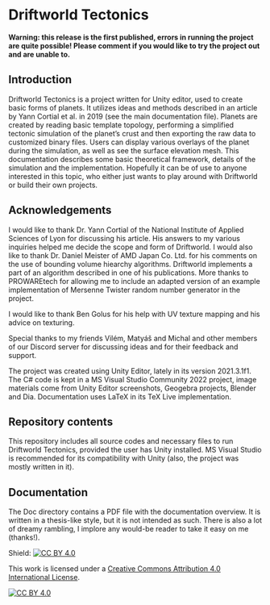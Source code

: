 # Driftworld Tectonics
**Warning: this release is the first published, errors in running the project are quite possible! Please comment if you would like to try the project out and are unable to.**
## Introduction
Driftworld Tectonics is a project written for Unity editor, used to create basic forms of planets. It utilizes ideas and methods described in an article by Yann Cortial et al. in 2019 (see the main documentation file). Planets are created by reading basic template topology, performing a simplified tectonic simulation of the planet’s crust and then exporting the raw data to customized binary files. Users can display various overlays of the planet during the simulation, as well as see the surface elevation mesh. This documentation describes some basic theoretical framework, details of the simulation and the implementation. Hopefully it can be of use to anyone interested in this topic, who either just wants to play around with Driftworld or build their own projects.
## Acknowledgements
I would like to thank Dr. Yann Cortial of the National Institute of Applied Sciences of Lyon for discussing his article. His answers to my various inquiries helped me decide the scope and form of Driftworld. I would also like to thank Dr. Daniel Meister of AMD Japan Co. Ltd. for his comments on the use of bounding volume hiearchy algorithms. Driftworld implements a part of an algorithm described in one of his publications. More thanks to PROWAREtech for allowing me to include an adapted version of an example implementation of Mersenne Twister random number generator in
the project.

I would like to thank Ben Golus for his help with UV texture mapping and his advice on texturing.

Special thanks to my friends Vilém, Matyáš and Michal and other members of our Discord server for discussing ideas and for their feedback and support.

The project was created using Unity Editor, lately in its version 2021.3.1f1. The C# code is kept in a MS Visual Studio Community 2022 project, image materials come from Unity Editor screenshots, Geogebra projects, Blender and Dia. Documentation uses LaTeX in its TeX Live implementation.
## Repository contents
This repository includes all source codes and necessary files to run Driftworld Tectonics, provided the user has Unity installed. MS Visual Studio is recommended for its compatibility with Unity (also, the project was mostly written in it).
## Documentation
The Doc directory contains a PDF file with the documentation overview. It is written in a thesis-like style, but it is not intended as such. There is also a lot of dreamy rambling, I implore any would-be reader to take it easy on me (thanks!).

Shield: [![CC BY 4.0][cc-by-shield]][cc-by]

This work is licensed under a
[Creative Commons Attribution 4.0 International License][cc-by].

[![CC BY 4.0][cc-by-image]][cc-by]

[cc-by]: http://creativecommons.org/licenses/by/4.0/
[cc-by-image]: https://i.creativecommons.org/l/by/4.0/88x31.png
[cc-by-shield]: https://img.shields.io/badge/License-CC%20BY%204.0-lightgrey.svg
